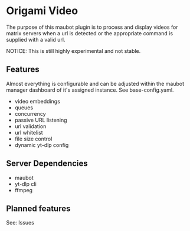 # Origami Video

The purpose of this maubot plugin is to process and display videos for matrix servers when a url is detected or the appropriate command is supplied with a valid url.

NOTICE: This is still highly experimental and not stable.

## Features

Almost everything is configurable and can be adjusted within the maubot manager dashboard of it's assigned instance.
See base-config.yaml.

- video embeddings
- queues
- concurrency
- passive URL listening
- url validation
- url whitelist
- file size control
- dynamic yt-dlp config

## Server Dependencies

- maubot
- yt-dlp cli
- ffmpeg

## Planned features

See: Issues
